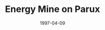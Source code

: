 ---
mission_id: parux
slug: "energy-mine-on-parux"
editorsChoice: yes
title: "Energy Mine on Parux"
authors: 
    - "Eric Pauker"
date: 1997-04-09
filename: "/missions/parux.zip"
description: "Intelligence has just discovered a massive Imperial energy mine on the planet Parux. The mine drains the geothermal energy from the planet and then uses it to power all the tools of the Imperial war machine, from the mightiest Star Destroyer to the smallest blaster. You job is to shut down the tap into the energy well, then place a sequencer charge in the core. The buildup of energy will eventually become so great that the facility and half the planet will be destroyed."
cover: "parux2.png"
levelReplaced:	SECBASE
difficulty: yes
bm:	yes
fme: yes
wax: no
three_do: yes
voc: yes
gmd: no
vue: yes
lfd: yes
base: "New level from scratch" 
editors: "WDFUSE 2.00"

---